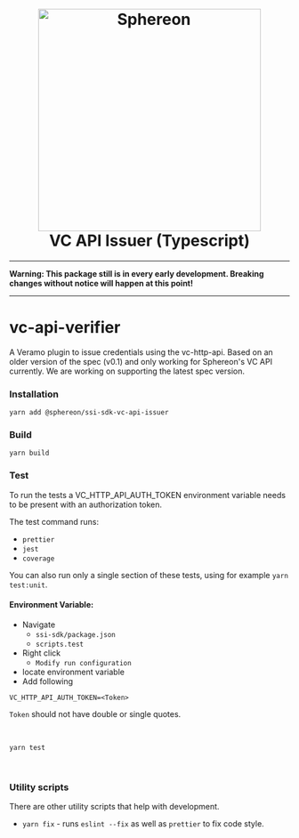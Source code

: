 <!--suppress HtmlDeprecatedAttribute -->
<h1 align="center">
  <br>
  <a href="https://www.sphereon.com"><img src="https://sphereon.com/content/themes/sphereon/assets/img/logo.svg" alt="Sphereon" width="400"></a>
  <br>VC API Issuer (Typescript) 
  <br>
</h1>

---

**Warning: This package still is in every early development. Breaking changes without notice will happen at this point!**

---

# vc-api-verifier

A Veramo plugin to issue credentials using the vc-http-api. Based on an older version of the spec (v0.1) and only working for Sphereon's VC API currently. We are working on supporting the latest spec version.

### Installation

```shell
yarn add @sphereon/ssi-sdk-vc-api-issuer
```

### Build

```shell
yarn build
```

### Test

To run the tests a VC_HTTP_API_AUTH_TOKEN environment variable needs to be present with an authorization token.

The test command runs:

- `prettier`
- `jest`
- `coverage`

You can also run only a single section of these tests, using for example `yarn test:unit`.

#### Environment Variable:

- Navigate 
  - `ssi-sdk/package.json`
  - `scripts.test`
- Right click
  - `Modify run configuration`
- locate environment variable
- Add following
```
VC_HTTP_API_AUTH_TOKEN=<Token>
```

`Token` should not have double or single quotes.

<br />

```shell
yarn test
```

<br />

### Utility scripts

There are other utility scripts that help with development.

- `yarn fix` - runs `eslint --fix` as well as `prettier` to fix code style.
